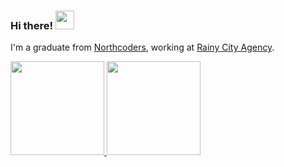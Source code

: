 ### Hi there! <img src="https://raw.githubusercontent.com/MartinHeinz/MartinHeinz/master/wave.gif" width="30px"> 

I'm a graduate from [Northcoders](https://northcoders.com/), working at [Rainy City Agency](https://northcoders.com/](https://www.rainycityagency.com/)).



<div>
    <a href="https://github.com/JCouz">
    <img height="150x" src="https://github-readme-stats.vercel.app/api?username=JCouz&show_icons=true&theme=shades-of-purple&include_all_commits=true&count_private=true"/>
    <img height="150px" src="https://github-readme-stats.vercel.app/api/top-langs/?username=JCouz&layout=compact&langs_count=7&theme=shades-of-purple"/>
  </div>

    
    
